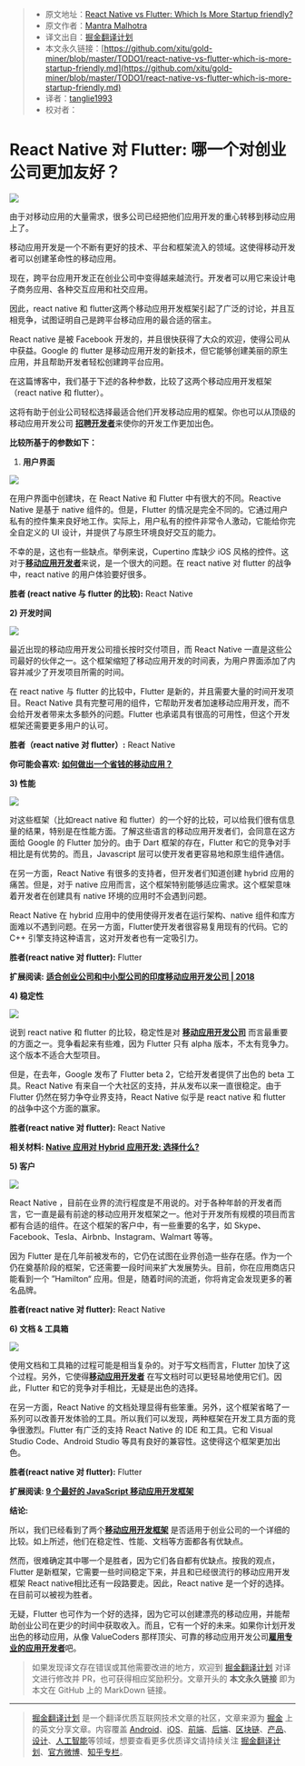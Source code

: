 > * 原文地址：[React Native vs Flutter: Which Is More Startup friendly?](https://hackernoon.com/react-native-vs-flutter-which-is-more-startup-friendly-c6e412d0b9ab)
> * 原文作者：[Mantra Malhotra](https://hackernoon.com/@valuecoders.vc?source=post_header_lockup)
> * 译文出自：[掘金翻译计划](https://github.com/xitu/gold-miner)
> * 本文永久链接：[https://github.com/xitu/gold-miner/blob/master/TODO1/react-native-vs-flutter-which-is-more-startup-friendly.md](https://github.com/xitu/gold-miner/blob/master/TODO1/react-native-vs-flutter-which-is-more-startup-friendly.md)
> * 译者：[tanglie1993](https://github.com/tanglie1993)
> * 校对者：

# React Native 对 Flutter: 哪一个对创业公司更加友好？

![](https://cdn-images-1.medium.com/max/800/1*Qnt_ctP0ZrlL959Dj3HZAw.jpeg)

由于对移动应用的大量需求，很多公司已经把他们应用开发的重心转移到移动应用上了。

移动应用开发是一个不断有更好的技术、平台和框架流入的领域。这使得移动开发者可以创建革命性的移动应用。

现在，跨平台应用开发正在创业公司中变得越来越流行。开发者可以用它来设计电子商务应用、各种交互应用和社交应用。

因此，react native 和 flutter这两个移动应用开发框架引起了广泛的讨论，并且互相竞争，试图证明自己是跨平台移动应用的最合适的宿主。

React native 是被 Facebook 开发的，并且很快获得了大众的欢迎，使得公司从中获益。Google 的 flutter 是移动应用开发的新技术，但它能够创建美丽的原生应用，并且帮助开发者轻松创建跨平台应用。

在这篇博客中，我们基于下述的各种参数，比较了这两个移动应用开发框架（react native 和 flutter）。

这将有助于创业公司轻松选择最适合他们开发移动应用的框架。你也可以从顶级的移动应用开发公司 [**招聘开发者**](https://www.valuecoders.com/hire-developers?utm_source=hiredev_reactflutter_medium&utm_medium=mantra)来使你的开发工作更加出色。

**比较所基于的参数如下：**

1.  **用户界面**

![](https://cdn-images-1.medium.com/max/800/1*geJ1v8mM6-GTA6PDvdFKbw.jpeg)

在用户界面中创建块，在 React Native 和 Flutter 中有很大的不同。Reactive Native 是基于 native 组件的。但是，Flutter 的情况是完全不同的。它通过用户私有的控件集来良好地工作。实际上，用户私有的控件非常令人激动，它能给你完全自定义的 UI 设计，并提供了与原生环境良好交互的能力。

不幸的是，这也有一些缺点。举例来说，Cupertino 库缺少 iOS 风格的控件。这对于[**移动应用开发者**](https://www.valuecoders.com/hire-developers?utm_source=home_reactflutter_medium&utm_medium=mantra)来说，是一个很大的问题。在 react native 对 flutter 的战争中，react native 的用户体验要好很多。

**胜者 (react native 与 flutter 的比较):** React Native

**2) 开发时间**

![](https://cdn-images-1.medium.com/max/800/1*Jv0iakVUFYTAhDpBQeMbXA.png)

最近出现的移动应用开发公司擅长按时交付项目，而 React Native 一直是这些公司最好的伙伴之一。这个框架缩短了移动应用开发的时间表，为用户界面添加了内容并减少了开发项目所需的时间。

在 react native 与 flutter 的比较中，Flutter 是新的，并且需要大量的时间开发项目。React Native 具有完整可用的组件，它帮助开发者加速移动应用开发，而不会给开发者带来太多额外的问题。Flutter 也承诺具有很高的可用性，但这个开发框架还需要更多用户的认可。

**胜者（react native 对 flutter）:** React Native

**你可能会喜欢: [如何做出一个省钱的移动应用？](https://www.valuecoders.com/blog/technology-and-apps/make-budget-friendly-mobile-app/?utm_source=blog_reactflutter_medium&utm_medium=mantra)**

**3) 性能**

![](https://cdn-images-1.medium.com/max/800/1*Nu2WBSE8G_GilhJ0gzqmmw.png)

对这些框架（比如react native 和 flutter）的一个好的比较，可以给我们很有信息量的结果，特别是在性能方面。了解这些语言的移动应用开发者们，会同意在这方面给 Google 的 Flutter 加分的。由于 Dart 框架的存在，Flutter 和它的竞争对手相比是有优势的。而且，Javascript 层可以使开发者更容易地和原生组件通信。

在另一方面，React Native 有很多的支持者，但开发者们知道创建 hybrid 应用的痛苦。但是，对于 native 应用而言，这个框架特别能够适应需求。这个框架意味着开发者在创建具有 native 环境的应用时不会遇到问题。

React Native 在 hybrid 应用中的使用使得开发者在运行架构、native 组件和库方面难以不遇到问题。在另一方面，Flutter使开发者很容易复用现有的代码。它的 C++ 引擎支持这种语言，这对开发者也有一定吸引力。

**胜者(react native 对 flutter):** Flutter

**扩展阅读:** [**适合创业公司和中小型公司的印度移动应用开发公司 | 2018**](https://hackernoon.com/top-mobile-app-development-companies-in-india-for-startups-and-smes-2018-4059ed17a0ca)

**4) 稳定性**

![](https://cdn-images-1.medium.com/max/800/1*sO7kdtL_RaVhGTCHf881FA.png)

说到 react native 和 flutter 的比较，稳定性是对 [**移动应用开发公司**](https://www.valuecoders.com/mobile-application-development?utm_source=home_reactflutter_medium&utm_medium=mantra) 而言最重要的方面之一。竞争看起来有些难，因为 Flutter 只有 alpha 版本，不太有竞争力。这个版本不适合大型项目。

但是，在去年，Google 发布了 Flutter beta 2，它给开发者提供了出色的 beta 工具。React Native 有来自一个大社区的支持，并从发布以来一直很稳定。由于 Flutter 仍然在努力争夺业界支持，React Native 似乎是 react native 和 flutter 的战争中这个方面的赢家。

**胜者(react native 对 flutter):** React Native

**相关材料: [Native 应用对 Hybrid 应用开发: 选择什么?](https://www.valuecoders.com/blog/technology-and-apps/native-app-vs-hybrid-app/?utm_source=blog_reactflutter_medium&utm_medium=mantra)**

**5) 客户**

![](https://cdn-images-1.medium.com/max/800/1*dyDl69cH8Vr-8X0U2PZMkA.jpeg)

React Native ，目前在业界的流行程度是不用说的。对于各种年龄的开发者而言，它一直是最有前途的移动应用开发框架之一。他对于开发所有规模的项目而言都有合适的组件。在这个框架的客户中，有一些重要的名字，如 Skype、Facebook、Tesla、Airbnb、Instagram、Walmart 等等。

因为 Flutter 是在几年前被发布的，它仍在试图在业界创造一些存在感。作为一个仍在奠基阶段的框架，它还需要一段时间来扩大发展势头。目前，你在应用商店只能看到一个 ”Hamilton“ 应用。但是，随着时间的流逝，你将肯定会发现更多的著名品牌。

**胜者(react native 对 flutter):** React Native

**6) 文档 & 工具箱**

![](https://cdn-images-1.medium.com/max/800/1*B18aQH_4ZDsIoudtJ2gv1g.png)

使用文档和工具箱的过程可能是相当复杂的。对于写文档而言，Flutter 加快了这个过程。另外，它使得[**移动应用开发者**](https://www.valuecoders.com/hire-developers/hire-mobile-app-developers?utm_source=home_reactflutter_medium&utm_medium=mantra) 在写文档时可以更轻易地使用它们。因此，Flutter 和它的竞争对手相比，无疑是出色的选择。

在另一方面，React Native 的文档处理显得有些笨重。另外，这个框架省略了一系列可以改善开发体验的工具。所以我们可以发现，两种框架在开发工具方面的竞争很激烈。Flutter 有广泛的支持 React Native 的 IDE 和工具。它和 Visual Studio Code、Android Studio 等具有良好的兼容性。这使得这个框架更加出色。

**胜者(react native 对 flutter):** Flutter

**扩展阅读: [9 个最好的 JavaScript 移动应用开发框架](https://www.valuecoders.com/blog/technology-and-apps/top-javascript-frameworks-for-mobile-app-development/?utm_source=blog_reactflutter_medium&utm_medium=mantra)**

**结论:**

所以，我们已经看到了两个[**移动应用开发框架**](https://www.valuecoders.com/mobile-application-development?utm_source=home_reactflutter_medium&utm_medium=mantra) 是否适用于创业公司的一个详细的比较。如上所述，他们在稳定性、性能、文档等方面都各有优缺点。

然而，很难确定其中哪一个是胜者，因为它们各自都有优缺点。按我的观点，Flutter 是新框架，它需要一些时间稳定下来，并且和已经很流行的移动应用开发框架 React native相比还有一段路要走。因此，React native 是一个好的选择。在目前可以被视为胜者。

无疑，Flutter 也可作为一个好的选择，因为它可以创建漂亮的移动应用，并能帮助创业公司在更少的时间中获取收入。而且，它有一个好的未来。如果你计划开发出色的移动应用，从像 ValueCoders 那样顶尖、可靠的移动应用开发公司[**雇用专业的应用开发者**](https://www.valuecoders.com/hire-developers/hire-mobile-app-developers?utm_source=hiremobile_reactflutter_medium&utm_medium=mantra)吧。

> 如果发现译文存在错误或其他需要改进的地方，欢迎到 [掘金翻译计划](https://github.com/xitu/gold-miner) 对译文进行修改并 PR，也可获得相应奖励积分。文章开头的 **本文永久链接** 即为本文在 GitHub 上的 MarkDown 链接。


---

> [掘金翻译计划](https://github.com/xitu/gold-miner) 是一个翻译优质互联网技术文章的社区，文章来源为 [掘金](https://juejin.im) 上的英文分享文章。内容覆盖 [Android](https://github.com/xitu/gold-miner#android)、[iOS](https://github.com/xitu/gold-miner#ios)、[前端](https://github.com/xitu/gold-miner#前端)、[后端](https://github.com/xitu/gold-miner#后端)、[区块链](https://github.com/xitu/gold-miner#区块链)、[产品](https://github.com/xitu/gold-miner#产品)、[设计](https://github.com/xitu/gold-miner#设计)、[人工智能](https://github.com/xitu/gold-miner#人工智能)等领域，想要查看更多优质译文请持续关注 [掘金翻译计划](https://github.com/xitu/gold-miner)、[官方微博](http://weibo.com/juejinfanyi)、[知乎专栏](https://zhuanlan.zhihu.com/juejinfanyi)。
